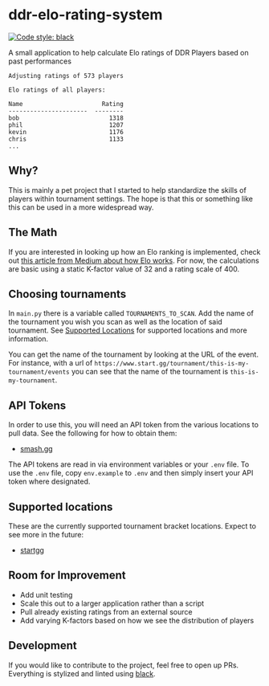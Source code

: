 # ddr-elo-rating-system
[![Code style: black](https://img.shields.io/badge/code%20style-black-000000.svg)](https://github.com/psf/black)

A small application to help calculate Elo ratings of DDR Players based on past performances

```
Adjusting ratings of 573 players

Elo ratings of all players:

Name                      Rating
----------------------  --------
bob                         1318
phil                        1207
kevin                       1176
chris                       1133
...
```

## Why?
This is mainly a pet project that I started to help standardize the skills of players within tournament settings. The hope is that this or something like this can be used in a more widespread way.

## The Math
If you are interested in looking up how an Elo ranking is implemented, check out [this article from Medium about how Elo works](https://medium.com/purple-theory/what-is-elo-rating-c4eb7a9061e0). For now, the calculations are basic using a static K-factor value of 32 and a rating scale of 400.

## Choosing tournaments
In `main.py` there is a variable called `TOURNAMENTS_TO_SCAN`. Add the name of the tournament you wish you scan as well as the location of said tournament. See [Supported Locations](#supported-locations) for supported locations and more information.

You can get the name of the tournament by looking at the URL of the event. For instance, with a url of `https://www.start.gg/tournament/this-is-my-tournament/events` you can see that the name of the tournament is `this-is-my-tournament`.

## API Tokens
In order to use this, you will need an API token from the various locations to pull data. See the following for how to obtain them:
- [smash.gg](https://developer.start.gg/docs/authentication)

The API tokens are read in via environment variables or your `.env` file. To use the `.env` file, copy `env.example` to `.env` and then simply insert your API token where designated.

## Supported locations
These are the currently supported tournament bracket locations. Expect to see more in the future:
- [startgg](https://www.start.gg)

## Room for Improvement
- Add unit testing
- Scale this out to a larger application rather than a script
- Pull already existing ratings from an external source
- Add varying K-factors based on how we see the distribution of players

## Development
If you would like to contribute to the project, feel free to open up PRs. Everything is stylized and linted using [black](https://github.com/psf/black).